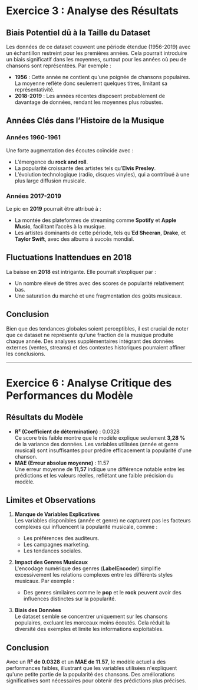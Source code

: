 # Exercice 3 : Analyse des Résultats

## Biais Potentiel dû à la Taille du Dataset
Les données de ce dataset couvrent une période étendue (1956-2019) avec un échantillon restreint pour les premières années. Cela pourrait introduire un biais significatif dans les moyennes, surtout pour les années où peu de chansons sont représentées. Par exemple :
- **1956** : Cette année ne contient qu'une poignée de chansons populaires. La moyenne reflète donc seulement quelques titres, limitant sa représentativité.
- **2018-2019** : Les années récentes disposent probablement de davantage de données, rendant les moyennes plus robustes.

## Années Clés dans l’Histoire de la Musique
### Années 1960-1961
Une forte augmentation des écoutes coïncide avec :
- L’émergence du **rock and roll**.
- La popularité croissante des artistes tels qu’**Elvis Presley**.
- L’évolution technologique (radio, disques vinyles), qui a contribué à une plus large diffusion musicale.

### Années 2017-2019
Le pic en **2019** pourrait être attribué à :
- La montée des plateformes de streaming comme **Spotify** et **Apple Music**, facilitant l’accès à la musique.
- Les artistes dominants de cette période, tels qu’**Ed Sheeran**, **Drake**, et **Taylor Swift**, avec des albums à succès mondial.

## Fluctuations Inattendues en 2018
La baisse en **2018** est intrigante. Elle pourrait s’expliquer par :
- Un nombre élevé de titres avec des scores de popularité relativement bas.
- Une saturation du marché et une fragmentation des goûts musicaux.

## Conclusion
Bien que des tendances globales soient perceptibles, il est crucial de noter que ce dataset ne représente qu'une fraction de la musique produite chaque année. Des analyses supplémentaires intégrant des données externes (ventes, streams) et des contextes historiques pourraient affiner les conclusions.

---

# Exercice 6 : Analyse Critique des Performances du Modèle

## Résultats du Modèle
- **R² (Coefficient de détermination)** : 0.0328  
  Ce score très faible montre que le modèle explique seulement **3,28 %** de la variance des données. Les variables utilisées (année et genre musical) sont insuffisantes pour prédire efficacement la popularité d'une chanson.
- **MAE (Erreur absolue moyenne)** : 11.57  
  Une erreur moyenne de **11,57** indique une différence notable entre les prédictions et les valeurs réelles, reflétant une faible précision du modèle.

## Limites et Observations
1. **Manque de Variables Explicatives**  
   Les variables disponibles (année et genre) ne capturent pas les facteurs complexes qui influencent la popularité musicale, comme :
   - Les préférences des auditeurs.
   - Les campagnes marketing.
   - Les tendances sociales.

2. **Impact des Genres Musicaux**  
   L'encodage numérique des genres (**LabelEncoder**) simplifie excessivement les relations complexes entre les différents styles musicaux. Par exemple :
   - Des genres similaires comme le **pop** et le **rock** peuvent avoir des influences distinctes sur la popularité.

3. **Biais des Données**  
   Le dataset semble se concentrer uniquement sur les chansons populaires, excluant les morceaux moins écoutés. Cela réduit la diversité des exemples et limite les informations exploitables.

## Conclusion
Avec un **R² de 0.0328** et un **MAE de 11.57**, le modèle actuel a des performances faibles, illustrant que les variables utilisées n'expliquent qu'une petite partie de la popularité des chansons. Des améliorations significatives sont nécessaires pour obtenir des prédictions plus précises.
